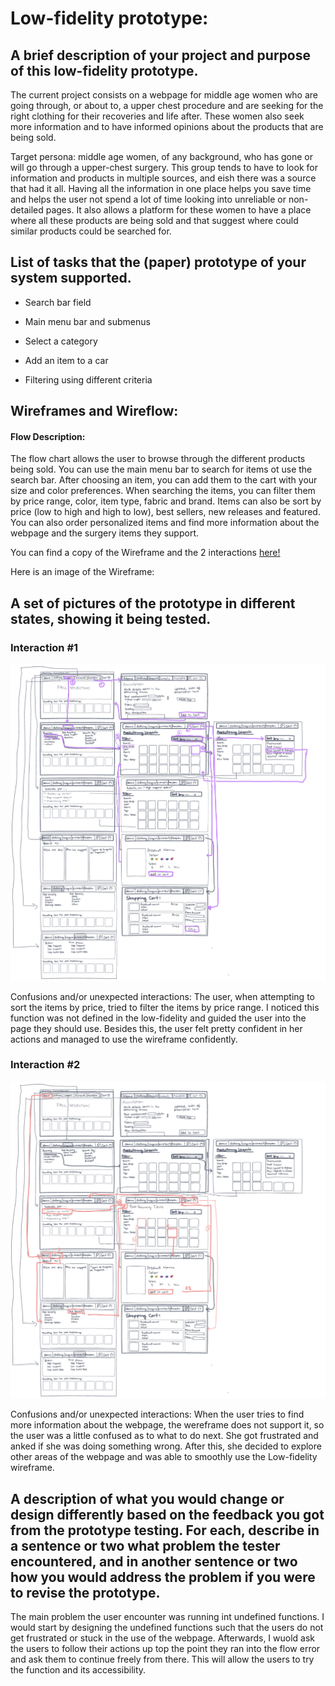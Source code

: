 # Low-fidelity prototype:

## A brief description of your project and purpose of this low-fidelity prototype.
The current project consists on a webpage for middle age women who are going through, or about to, a upper chest procedure and are seeking for the right clothing for their recoveries and life after. These women also seek more information and to have informed opinions about the products that are being sold.

Target persona: middle age women, of any background, who has gone or will go through a upper-chest surgery. This group tends to have to look for information and products in multiple sources, and eish there was a source that had it all. Having all the information in one place helps you save time and helps the user not spend a lot of time looking into unreliable or non-detailed pages. It also allows a platform for these women to have a place where all these products are being sold and that suggest where could similar products could be searched for.

## List of tasks that the (paper) prototype of your system supported.
- Search bar field

- Main menu bar and submenus

- Select a category

- Add an item to a car

- Filtering using different criteria

## Wireframes and Wireflow:
#### Flow Description: #### 
The flow chart allows the user to browse through the different products being sold. You can use the main menu bar to search for items ot use the search bar. After choosing an item, you can add them to the cart with your size and color preferences. When searching the items, you can filter them by price range, color, item type, fabric and brand. Items can also be sort by price (low to high and high to low), best sellers, new releases and featured. You can also order personalized items and find more information about the webpage and the surgery items they support.

You can find a copy of the Wireframe and the 2 interactions [here!](https://freehand.invisionapp.com/freehand/document/N1dYUuXmA)

Here is an image of the Wireframe:
[](https://github.com/isabelroig/DH-150---Isabel-Roig-Penso/blob/main/Assignment06/lfp1.png)


## A set of pictures of the prototype in different states, showing it being tested.

### Interaction #1

![](lfp2.png)

Confusions and/or unexpected interactions:
The user, when attempting to sort the items by price, tried to filter the items by price range. I noticed this function was not defined in the low-fidelity and guided the user into the page they should use. Besides this, the user felt pretty confident in her actions and managed to use the wireframe confidently.

### Interaction #2

![](lfp3.png)

Confusions and/or unexpected interactions:
When the user tries to find more information about the webpage, the wereframe does not support it, so the user was a little confused as to what to do next. She got frustrated and anked if she was doing something wrong. After this, she decided to explore other areas of the webpage and was able to smoothly use the Low-fidelity wireframe.

## A description of what you would change or design differently based on the feedback you got from the prototype testing. For each, describe in a sentence or two what problem the tester encountered, and in another sentence or two how you would address the problem if you were to revise the prototype.

The main problem the user encounter was running int undefined functions. I would start by designing the undefined functions such that the users do not get frustrated or stuck in the use of the webpage. Afterwards, I wuold ask the users to follow their actions up top the point they ran into the flow error and ask them to continue freely from there. This will allow the users to try the function and its accessibility.
